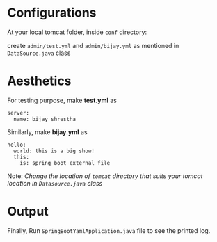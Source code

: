 # Configurations

At your local tomcat folder, inside `conf` directory:
 
create `admin/test.yml` and `admin/bijay.yml` as mentioned in `DataSource.java` class

# Aesthetics
For testing purpose, make **test.yml** as 
```$xslt
server:
  name: bijay shrestha
```

Similarly, make **bijay.yml** as
```$xslt
hello:
  world: this is a big show!
  this:
    is: spring boot external file
```

Note: *Change the location of `tomcat` directory that suits your tomcat location in `Datasource.java` class*

# Output
Finally, 
Run `SpringBootYamlApplication.java` file to see the printed log.


